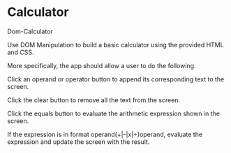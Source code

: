 # Calculator

Dom-Calculator

Use DOM Manipulation to build a basic calculator using the provided HTML and CSS.

More specifically, the app should allow a user to do the following.

Click an operand or operator button to append its corresponding text to the screen.

Click the clear button to remove all the text from the screen.

Click the equals button to evaluate the arithmetic expression shown in the screen.

If the expression is in format operand(+|-|x|÷)operand, evaluate the expression and update the screen with the result.
